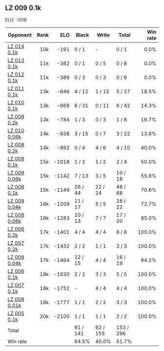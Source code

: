 ## LZ 009 0.1k ##

ELO: -1018

Opponent | Rank | ELO | Black | Write | Total | Win rate
---------|-----:|----:|-------|-------|-------|-------:
[LZ 014 0.1k](LZ%20014%200.1k.md) | 10k | -191 | 0 / 1 | - | 0 / 1 | 0.0%
[LZ 013 0.1k](LZ%20013%200.1k.md) | 11k | -382 | 0 / 1 | 0 / 5 | 0 / 6 | 0.0%
[LZ 012 0.1k](LZ%20012%200.1k.md) | 11k | -389 | 0 / 3 | 0 / 3 | 0 / 6 | 0.0%
[LZ 011 0.1k](LZ%20011%200.1k.md) | 13k | -646 | 4 / 12 | 1 / 15 | 5 / 27 | 18.5%
[LZ 010 0.1k](LZ%20010%200.1k.md) | 13k | -668 | 6 / 31 | 0 / 11 | 6 / 42 | 14.3%
[LZ 009 0.2k](LZ%20009%200.2k.md) | 13k | -784 | 1 / 3 | 0 / 3 | 1 / 6 | 16.7%
[LZ 010 0.06k](LZ%20010%200.06k.md) | 14k | -838 | 3 / 15 | 0 / 7 | 3 / 22 | 13.6%
[LZ 008 0.2k](LZ%20008%200.2k.md) | 14k | -892 | 0 / 4 | 4 / 6 | 4 / 10 | 40.0%
[LZ 009 0.1k](LZ%20009%200.1k.md) | 15k | -1018 | 1 / 2 | 1 / 2 | 2 / 4 | 50.0%
[LZ 009 0.06k](LZ%20009%200.06k.md) | 15k | -1142 | 7 / 13 | 3 / 5 | 10 / 18 | 55.6%
[LZ 008 0.1k](LZ%20008%200.1k.md) | 15k | -1149 | 26 / 44 | 22 / 24 | 48 / 68 | 70.6%
[LZ 009 0.04k](LZ%20009%200.04k.md) | 16k | -1209 | 11 / 17 | 5 / 5 | 16 / 22 | 72.7%
[LZ 008 0.06k](LZ%20008%200.06k.md) | 16k | -1283 | 10 / 13 | 7 / 7 | 17 / 20 | 85.0%
[LZ 006 0.2k](LZ%20006%200.2k.md) | 17k | -1401 | 4 / 4 | 4 / 4 | 8 / 8 | 100.0%
[LZ 007 0.2k](LZ%20007%200.2k.md) | 17k | -1432 | 2 / 2 | 1 / 1 | 3 / 3 | 100.0%
[LZ 008 0.04k](LZ%20008%200.04k.md) | 17k | -1464 | 12 / 15 | 4 / 4 | 16 / 19 | 84.2%
[LZ 006 0.1k](LZ%20006%200.1k.md) | 18k | -1630 | 2 / 2 | 3 / 3 | 5 / 5 | 100.0%
[LZ 007 0.1k](LZ%20007%200.1k.md) | 18k | -1752 | - | 4 / 4 | 4 / 4 | 100.0%
[LZ 008 0.01k](LZ%20008%200.01k.md) | 18k | -1777 | 1 / 1 | 2 / 2 | 3 / 3 | 100.0%
[LZ 005 0.1k](LZ%20005%200.1k.md) | 20k | -2100 | 1 / 1 | 1 / 1 | 2 / 2 | 100.0%
Total | | | 91 / 141 | 62 / 155 | 153 / 296 | 
Win rate| | | 64.5% | 40.0% | 51.7% | 
